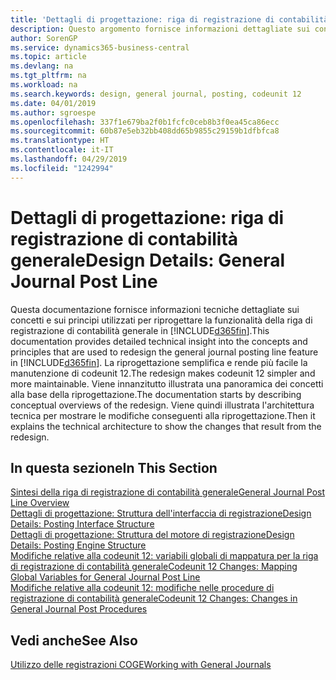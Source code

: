 ```yaml
---
title: 'Dettagli di progettazione: riga di registrazione di contabilità generale | Microsoft Docs'
description: Questo argomento fornisce informazioni dettagliate sui concetti e sui principi utilizzati per riprogettare la funzionalità della riga di registrazione di contabilità generale in Business Central.
author: SorenGP
ms.service: dynamics365-business-central
ms.topic: article
ms.devlang: na
ms.tgt_pltfrm: na
ms.workload: na
ms.search.keywords: design, general journal, posting, codeunit 12
ms.date: 04/01/2019
ms.author: sgroespe
ms.openlocfilehash: 337f1e679ba2f0b1fcfc0ceb8b3f0ea45ca86ecc
ms.sourcegitcommit: 60b87e5eb32bb408dd65b9855c29159b1dfbfca8
ms.translationtype: HT
ms.contentlocale: it-IT
ms.lasthandoff: 04/29/2019
ms.locfileid: "1242994"
---
```

# <a name="design-details-general-journal-post-line"></a><span data-ttu-id="4f4cc-103">Dettagli di progettazione: riga di registrazione di contabilità generale</span><span class="sxs-lookup"><span data-stu-id="4f4cc-103">Design Details: General Journal Post Line</span></span>
<span data-ttu-id="4f4cc-104">Questa documentazione fornisce informazioni tecniche dettagliate sui concetti e sui principi utilizzati per riprogettare la funzionalità della riga di registrazione di contabilità generale in [!INCLUDE[d365fin](includes/d365fin_md.md)].</span><span class="sxs-lookup"><span data-stu-id="4f4cc-104">This documentation provides detailed technical insight into the concepts and principles that are used to redesign the general journal posting line feature in [!INCLUDE[d365fin](includes/d365fin_md.md)].</span></span> <span data-ttu-id="4f4cc-105">La riprogettazione semplifica e rende più facile la manutenzione di codeunit 12.</span><span class="sxs-lookup"><span data-stu-id="4f4cc-105">The redesign makes codeunit 12 simpler and more maintainable.</span></span> <span data-ttu-id="4f4cc-106">Viene innanzitutto illustrata una panoramica dei concetti alla base della riprogettazione.</span><span class="sxs-lookup"><span data-stu-id="4f4cc-106">The documentation starts by describing conceptual overviews of the redesign.</span></span> <span data-ttu-id="4f4cc-107">Viene quindi illustrata l'architettura tecnica per mostrare le modifiche conseguenti alla riprogettazione.</span><span class="sxs-lookup"><span data-stu-id="4f4cc-107">Then it explains the technical architecture to show the changes that result from the redesign.</span></span>  

## <a name="in-this-section"></a><span data-ttu-id="4f4cc-108">In questa sezione</span><span class="sxs-lookup"><span data-stu-id="4f4cc-108">In This Section</span></span>  
[<span data-ttu-id="4f4cc-109">Sintesi della riga di registrazione di contabilità generale</span><span class="sxs-lookup"><span data-stu-id="4f4cc-109">General Journal Post Line Overview</span></span>](design-details-general-journal-post-line-overview.md)  
[<span data-ttu-id="4f4cc-110">Dettagli di progettazione: Struttura dell'interfaccia di registrazione</span><span class="sxs-lookup"><span data-stu-id="4f4cc-110">Design Details: Posting Interface Structure</span></span>](design-details-posting-interface-structure.md)  
[<span data-ttu-id="4f4cc-111">Dettagli di progettazione: Struttura del motore di registrazione</span><span class="sxs-lookup"><span data-stu-id="4f4cc-111">Design Details: Posting Engine Structure</span></span>](design-details-posting-engine-structure.md)  
[<span data-ttu-id="4f4cc-112">Modifiche relative alla codeunit 12: variabili globali di mappatura per la riga di registrazione di contabilità generale</span><span class="sxs-lookup"><span data-stu-id="4f4cc-112">Codeunit 12 Changes: Mapping Global Variables for General Journal Post Line</span></span>](design-details-codeunit-12-changes-mapping-global-variables-for-general-journal-post-line.md)  
[<span data-ttu-id="4f4cc-113">Modifiche relative alla codeunit 12: modifiche nelle procedure di registrazione di contabilità generale</span><span class="sxs-lookup"><span data-stu-id="4f4cc-113">Codeunit 12 Changes: Changes in General Journal Post Procedures</span></span>](design-details-codeunit-12-changes-changes-in-general-journal-post-procedures.md)  

## <a name="see-also"></a><span data-ttu-id="4f4cc-114">Vedi anche</span><span class="sxs-lookup"><span data-stu-id="4f4cc-114">See Also</span></span>  
[<span data-ttu-id="4f4cc-115">Utilizzo delle registrazioni COGE</span><span class="sxs-lookup"><span data-stu-id="4f4cc-115">Working with General Journals</span></span>](ui-work-general-journals.md)

